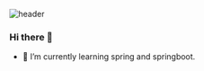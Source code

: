 ![header](https://capsule-render.vercel.app/api?type=Waving&color=gradient&height=150&section=header&text=Hello,%20I%20am%20Minjeong%20render&fontSize=60)
### Hi there 👋

- 🌱 I’m currently learning spring and springboot.

  
